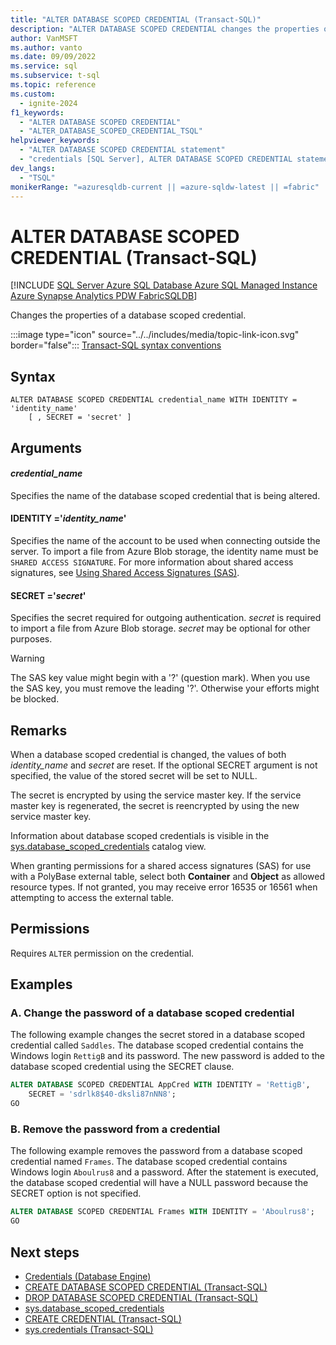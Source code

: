 ```yaml
---
title: "ALTER DATABASE SCOPED CREDENTIAL (Transact-SQL)"
description: "ALTER DATABASE SCOPED CREDENTIAL changes the properties of a database scoped credential."
author: VanMSFT
ms.author: vanto
ms.date: 09/09/2022
ms.service: sql
ms.subservice: t-sql
ms.topic: reference
ms.custom:
  - ignite-2024
f1_keywords:
  - "ALTER DATABASE SCOPED CREDENTIAL"
  - "ALTER_DATABASE_SCOPED_CREDENTIAL_TSQL"
helpviewer_keywords:
  - "ALTER DATABASE SCOPED CREDENTIAL statement"
  - "credentials [SQL Server], ALTER DATABASE SCOPED CREDENTIAL statement"
dev_langs:
  - "TSQL"
monikerRange: "=azuresqldb-current || =azure-sqldw-latest || =fabric"
---
```

# ALTER DATABASE SCOPED CREDENTIAL (Transact-SQL)

[!INCLUDE [SQL Server Azure SQL Database Azure SQL Managed Instance Azure Synapse Analytics PDW FabricSQLDB](../../includes/applies-to-version/sql-asdb-asdbmi-asa-pdw-fabricsqldb.md)]

  Changes the properties of a database scoped credential.

 :::image type="icon" source="../../includes/media/topic-link-icon.svg" border="false"::: [Transact-SQL syntax conventions](../../t-sql/language-elements/transact-sql-syntax-conventions-transact-sql.md)

## Syntax

```syntaxsql
ALTER DATABASE SCOPED CREDENTIAL credential_name WITH IDENTITY = 'identity_name'
    [ , SECRET = 'secret' ]
```

## Arguments

#### *credential_name*

 Specifies the name of the database scoped credential that is being altered.

#### IDENTITY ='*identity_name*'

 Specifies the name of the account to be used when connecting outside the server. To import a file from Azure Blob storage, the identity name must be `SHARED ACCESS SIGNATURE`.  For more information about shared access signatures, see [Using Shared Access Signatures (SAS)](/azure/storage/storage-dotnet-shared-access-signature-part-1).

#### SECRET ='*secret*'

 Specifies the secret required for outgoing authentication. *secret* is required to import a file from Azure Blob storage. *secret* may be optional for other purposes.

> [!WARNING]  
>  The SAS key value might begin with a '?' (question mark). When you use the SAS key, you must remove the leading '?'. Otherwise your efforts might be blocked.

## Remarks

 When a database scoped credential is changed, the values of both *identity_name* and *secret* are reset. If the optional SECRET argument is not specified, the value of the stored secret will be set to NULL.

 The secret is encrypted by using the service master key. If the service master key is regenerated, the secret is reencrypted by using the new service master key.

 Information about database scoped credentials is visible in the [sys.database_scoped_credentials](../../relational-databases/system-catalog-views/sys-database-scoped-credentials-transact-sql.md) catalog view.

 When granting permissions for a shared access signatures (SAS) for use with a PolyBase external table, select both **Container** and **Object** as allowed resource types. If not granted, you may receive error 16535 or 16561 when attempting to access the external table.


## Permissions

 Requires `ALTER` permission on the credential.

## Examples

### A. Change the password of a database scoped credential

 The following example changes the secret stored in a database scoped credential called `Saddles`. The database scoped credential contains the Windows login `RettigB` and its password. The new password is added to the database scoped credential using the SECRET clause.

```sql
ALTER DATABASE SCOPED CREDENTIAL AppCred WITH IDENTITY = 'RettigB',
    SECRET = 'sdrlk8$40-dksli87nNN8';
GO
```

### B. Remove the password from a credential

 The following example removes the password from a database scoped credential named `Frames`. The database scoped credential contains Windows login `Aboulrus8` and a password. After the statement is executed, the database scoped credential will have a NULL password because the SECRET option is not specified.

```sql
ALTER DATABASE SCOPED CREDENTIAL Frames WITH IDENTITY = 'Aboulrus8';
GO
```

## Next steps

- [Credentials &#40;Database Engine&#41;](../../relational-databases/security/authentication-access/credentials-database-engine.md)
- [CREATE DATABASE SCOPED CREDENTIAL (Transact-SQL)](../../t-sql/statements/create-database-scoped-credential-transact-sql.md)
- [DROP DATABASE SCOPED CREDENTIAL (Transact-SQL)](../../t-sql/statements/drop-database-scoped-credential-transact-sql.md)
- [sys.database_scoped_credentials](../../relational-databases/system-catalog-views/sys-database-scoped-credentials-transact-sql.md)
- [CREATE CREDENTIAL (Transact-SQL)](../../t-sql/statements/create-credential-transact-sql.md)
- [sys.credentials (Transact-SQL)](../../relational-databases/system-catalog-views/sys-credentials-transact-sql.md)
